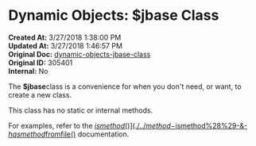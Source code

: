 # Dynamic Objects: $jbase Class

**Created At:** 3/27/2018 1:38:00 PM  
**Updated At:** 3/27/2018 1:46:57 PM  
**Original Doc:** [dynamic-objects-jbase-class](https://docs.jbase.com/42948-dynamic-objects/dynamic-objects-jbase-class)  
**Original ID:** 305401  
**Internal:** No  


The **$jbase**class is a convenience for when you don't need, or want, to create a new class.

This class has no static or internal methods.

For examples, refer to the [$ismethod()](./../method-$ismethod%28%29-&-$hasmethod%28%29) and the [$fromfile()](./../method-$fromfile%28%29) documentation.
